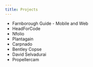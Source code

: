 ```yaml
---
title: Projects
---
```


* Farnborough Guide - Mobile and Web
* HeadForCode
* Nfolio
* Plantagain
* Carpnado
* Bentley Copse
* David Selvadurai
* Propellercam